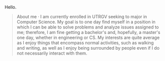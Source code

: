 Hello.
> About me
· I am currently enrolled in UTRGV seeking to major in Computer Science. My goal is to one day find myself in a position in which I can be able to solve problems and analyze issues assigned to me; therefore, I am fine getting a bachelor's and, hopefully, a master's one day, whether in engineering or CS. My interests are quite average as I enjoy things that encompass normal activities, such as walking and writing, as well as I enjoy being surrounded by people even if I do not necessarily interact with them.
